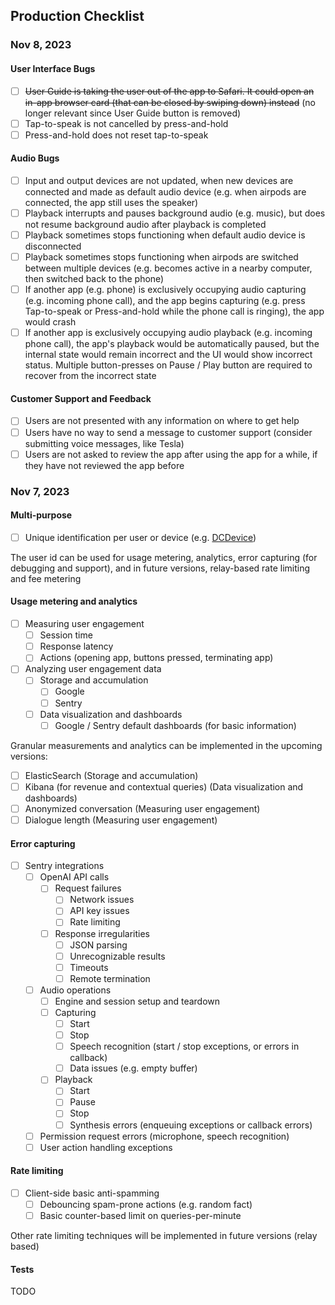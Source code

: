 ## Production Checklist

### Nov 8, 2023

#### User Interface Bugs

- [ ] ~~User Guide is taking the user out of the app to Safari. It could open an in-app browser card (that can be closed by swiping down) instead~~ (no longer relevant since User Guide button is removed)
- [ ] Tap-to-speak is not cancelled by press-and-hold 
- [ ] Press-and-hold does not reset tap-to-speak

#### Audio Bugs

- [ ] Input and output devices are not updated, when new devices are connected and made as default audio device (e.g. when airpods are connected, the app still uses the speaker)
- [ ] Playback interrupts and pauses background audio (e.g. music), but does not resume background audio after playback is completed
- [ ] Playback sometimes stops functioning when default audio device is disconnected
- [ ] Playback sometimes stops functioning when airpods are switched between multiple devices (e.g. becomes active in a nearby computer, then switched back to the phone)
- [ ] If another app (e.g. phone) is exclusively occupying audio capturing (e.g. incoming phone call), and the app begins capturing (e.g. press Tap-to-speak or Press-and-hold while the phone call is ringing), the app would crash
- [ ] If another app is exclusively occupying audio playback (e.g. incoming phone call), the app's playback would be automatically paused, but the internal state would remain incorrect and the UI would show incorrect status. Multiple button-presses on Pause / Play button are required to recover from the incorrect state

#### Customer Support and Feedback

- [ ] Users are not presented with any information on where to get help 
- [ ] Users have no way to send a message to customer support (consider submitting voice messages, like Tesla)
- [ ] Users are not asked to review the app after using the app for a while, if they have not reviewed the app before

### Nov 7, 2023

#### Multi-purpose

- [ ] Unique identification per user or device (e.g. [DCDevice](https://developer.apple.com/documentation/devicecheck/accessing_and_modifying_per-device_data))

The user id can be used for usage metering, analytics, error capturing (for debugging and support), and in future versions, relay-based rate limiting and fee metering

#### Usage metering and analytics

- [ ] Measuring user engagement
  - [ ] Session time
  - [ ] Response latency
  - [ ] Actions (opening app, buttons pressed, terminating app)
- [ ] Analyzing user engagement data 
  - [ ] Storage and accumulation
    - [ ] Google
    - [ ] Sentry
  - [ ] Data visualization and dashboards
    - [ ] Google / Sentry default dashboards (for basic information)

Granular measurements and analytics can be implemented in the upcoming versions:

- [ ] ElasticSearch (Storage and accumulation)
- [ ] Kibana (for revenue and contextual queries) (Data visualization and dashboards)
- [ ] Anonymized conversation (Measuring user engagement)
- [ ] Dialogue length (Measuring user engagement)

#### Error capturing

- [ ] Sentry integrations
  - [ ] OpenAI API calls
    - [ ] Request failures
      - [ ] Network issues
      - [ ] API key issues
      - [ ] Rate limiting
    - [ ] Response irregularities
      - [ ] JSON parsing
      - [ ] Unrecognizable results
      - [ ] Timeouts
      - [ ] Remote termination
  - [ ] Audio operations
    - [ ] Engine and session setup and teardown
    - [ ] Capturing
      - [ ] Start
      - [ ] Stop
      - [ ] Speech recognition (start / stop exceptions, or errors in callback)
      - [ ] Data issues (e.g. empty buffer)
    - [ ] Playback
      - [ ] Start
      - [ ] Pause
      - [ ] Stop
      - [ ] Synthesis errors (enqueuing exceptions or callback errors)
  - [ ] Permission request errors (microphone, speech recognition)
  - [ ] User action handling exceptions

#### Rate limiting

- [ ] Client-side basic anti-spamming
  - [ ] Debouncing spam-prone actions (e.g. random fact)
  - [ ] Basic counter-based limit on queries-per-minute 

Other rate limiting techniques will be implemented in future versions (relay based)

#### Tests

TODO